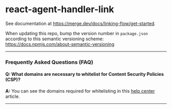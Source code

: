 # react-agent-handler-link

See documentation at https://merge.dev/docs/linking-flow/get-started.

When updating this repo, bump the version number in `package.json` according to this semantic versioning scheme: https://docs.npmjs.com/about-semantic-versioning

---

### Frequently Asked Questions (FAQ)

#### **Q: What domains are necessary to whitelist for Content Security Policies (CSP)?**
**A:** You can see the domains required for whitelisting in this [help center](https://help.merge.dev/en/articles/5924787-using-content-security-policy-csp-with-merge) article. 

---
